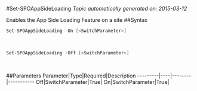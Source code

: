 #Set-SPOAppSideLoading
*Topic automatically generated on: 2015-03-12*

Enables the App Side Loading Feature on a site
##Syntax
```powershell
Set-SPOAppSideLoading -On [<SwitchParameter>]
```
&nbsp;

```powershell
Set-SPOAppSideLoading -Off [<SwitchParameter>]
```
&nbsp;

##Parameters
Parameter|Type|Required|Description
---------|----|--------|-----------
Off|SwitchParameter|True|
On|SwitchParameter|True|
